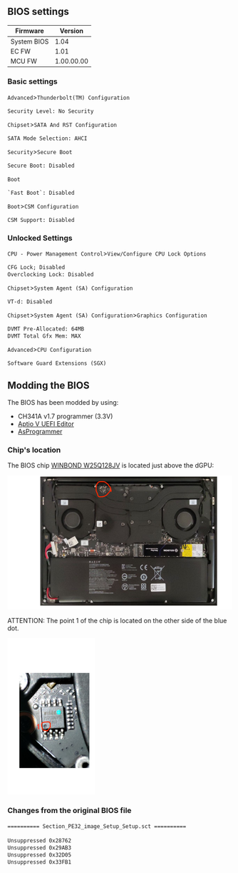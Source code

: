 ## BIOS settings

|Firmware|Version|
|---|---|
|System BIOS|1.04|
|EC FW|1.01|
|MCU FW|1.00.00.00|

### Basic settings

`Advanced`>`Thunderbolt(TM) Configuration`

	Security Level: No Security

`Chipset`>`SATA And RST Configuration`
	
	SATA Mode Selection: AHCI
`Security`>`Secure Boot`
	
	Secure Boot: Disabled
`Boot`
	
	`Fast Boot`: Disabled
`Boot`>`CSM Configuration`
	
	CSM Support: Disabled

### Unlocked Settings

`CPU - Power Management Control`>`View/Configure CPU Lock Options`

	CFG Lock; Disabled
	Overclocking Lock: Disabled

`Chipset`>`System Agent (SA) Configuration`
	
	VT-d: Disabled

`Chipset`>`System Agent (SA) Configuration`>`Graphics Configuration`
	
	DVMT Pre-Allocated: 64MB
	DVMT Total Gfx Mem: MAX

`Advanced`>`CPU Configuration`

	Software Guard Extensions (SGX)

## Modding the BIOS

The BIOS has been modded by using:
- CH341A v1.7 programmer (3.3V) 
- [Aptio V UEFI Editor](https://github.com/BoringBoredom/UEFI-Editor)
- [AsProgrammer](https://github.com/nofeletru/UsbAsp-flash)

### Chip's location

The BIOS chip [WINBOND W25Q128JV](https://www.digchip.com/datasheets/parts/datasheet/2/523/W25Q128JV.php) is located just above the dGPU:

<img src="laptop_back.png" height="300px">

ATTENTION: The point 1 of the chip is located on the other side of the blue dot.

<img src="bios_chip.png" height="350px">

### Changes from the original BIOS file

```
========== Section_PE32_image_Setup_Setup.sct ==========

Unsuppressed 0x28762
Unsuppressed 0x29AB3
Unsuppressed 0x32D05
Unsuppressed 0x33FB1
```